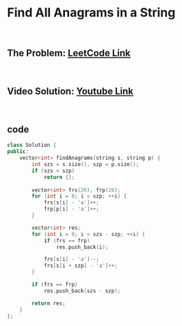 # Find All Anagrams in a String

<br>

## The Problem: [LeetCode Link](https://leetcode.com/problems/find-all-anagrams-in-a-string/)

<br>

## Video Solution: [Youtube Link](https://youtu.be/NW_KDyDHyVI)

<br>

## code

```cpp
class Solution {
public:
    vector<int> findAnagrams(string s, string p) {
        int szs = s.size(), szp = p.size();
        if (szs < szp)
            return {};
        
        vector<int> frs(26), frp(26);
        for (int i = 0; i < szp; ++i) {
            frs[s[i] - 'a']++;
            frp[p[i] - 'a']++;
        }

        vector<int> res;
        for (int i = 0; i < szs - szp; ++i) {
            if (frs == frp)
                res.push_back(i);

            frs[s[i] - 'a']--;
            frs[s[i + szp] - 'a']++;
        }

        if (frs == frp)
            res.push_back(szs - szp);

        return res;
    }
};
```
